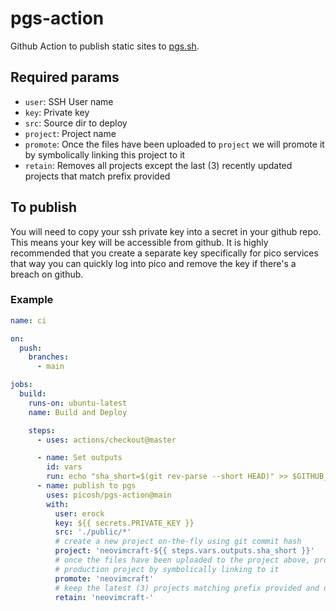 # pgs-action

Github Action to publish static sites to [pgs.sh](https://pgs.sh).

## Required params

- `user`: SSH User name
- `key`: Private key
- `src`: Source dir to deploy
- `project`: Project name
- `promote`: Once the files have been uploaded to `project` we will promote it
  by symbolically linking this project to it
- `retain`: Removes all projects except the last (3) recently updated projects that match prefix provided

## To publish

You will need to copy your ssh private key into a secret in your github repo.
This means your key will be accessible from github.  It is highly recommended
that you create a separate key specifically for pico services that way you can
quickly log into pico and remove the key if there's a breach on github.

### Example

```yml
name: ci

on:
  push:
    branches:
      - main

jobs:
  build:
    runs-on: ubuntu-latest
    name: Build and Deploy

    steps:
      - uses: actions/checkout@master

      - name: Set outputs
        id: vars
        run: echo "sha_short=$(git rev-parse --short HEAD)" >> $GITHUB_OUTPUT
      - name: publish to pgs
        uses: picosh/pgs-action@main
        with: 
          user: erock 
          key: ${{ secrets.PRIVATE_KEY }}
          src: './public/*'
          # create a new project on-the-fly using git commit hash
          project: 'neovimcraft-${{ steps.vars.outputs.sha_short }}'
          # once the files have been uploaded to the project above, promote the
          # production project by symbolically linking to it
          promote: 'neovimcraft'
          # keep the latest (3) projects matching prefix provided and delete the rest
          retain: 'neovimcraft-'
```
